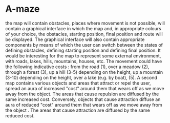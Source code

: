 # A-maze
the map will contain obstacles,  places where movement is not possible,   will contain a graphical interface in which the map and, in appropriate colours of your choice, the obstacles, starting position, final position and route will be displayed. The graphical interface will also contain appropriate components by means of which the user can switch between the states of defining obstacles, defining starting position and defining final position. It would be interesting for the map to represent some external environment, with roads, lakes, hills, mountains, houses, etc. The movement could have the following indicative costs : from the road (1), over a meadow (2), through a forest (3), up a hill (3-5) depending on the height, up a mountain (3-10) depending on the height, over a lake (e.g. by boat), (5).  A second map contains various objects and areas that attract or repel the user, spread an aura of increased "cost" around them that wears off as we move away from the object. The areas that cause repulsion are diffused by the same increased cost. Conversely, objects that cause attraction diffuse an aura of reduced "cost" around them that wears off as we move away from the object . The areas that cause attraction are diffused by the same reduced cost.
